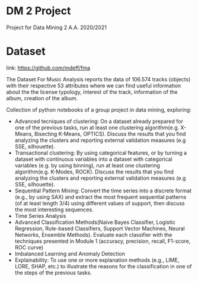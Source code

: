 # DM 2 Project

Project for Data Mining 2 A.A. 2020/2021

# Dataset
link: https://github.com/mdeff/fma

The Dataset For Music Analysis reports the data of 106.574 tracks (objects) with their respective 53 attributes where we can find useful information about the the license typology, interest of the track, information of the album, creation of the album.

Collection of python notebooks of a group project in data mining, exploring:  
* Advanced tecniques of clustering: On a dataset already prepared for one of the previous tasks, run at least one clustering algorithm(e.g. X-Means, Bisecting K-Means, OPTICS). Discuss the results that you find analyzing the clusters and reporting external validation measures (e.g SSE, silhouette). 
* Transactional clustering: By using categorical features, or by turning a dataset with continuous variables into a dataset with categorical variables (e.g. by using binning), run at least one clustering algorithm(e.g. K-Modes, ROCK). Discuss the results that you find analyzing the clusters and reporting external validation measures (e.g SSE, silhouette).
* Sequential Pattern Mining: Convert the time series into a discrete format (e.g., by using SAX) and extract the most frequent sequential patterns (of at least length 3/4) using different values of support, then discuss the most interesting sequences.
* Time Series Analysis  
* Advanced Classification Methods(Naive Bayes Classifier, Logistic Regression, Rule-based Classifiers, Support Vector Machines, Neural Networks, Ensemble Methods).
Evaluate each classifier with the techniques presented in Module 1 (accuracy, precision, recall, F1-score, ROC curve)
* Imbalanced Learning and Anomaly Detection
* Explainability: To use one or more explanation methods (e.g., LIME, LORE, SHAP, etc.) to illustrate the reasons for the classification in one of the steps of the previous tasks.
